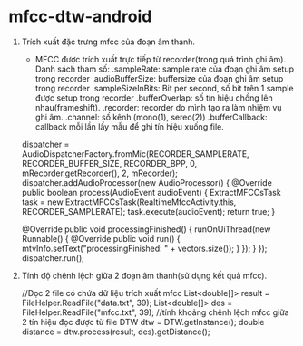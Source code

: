 # mfcc-dtw-android
1. Trích xuất đặc trưng mfcc của đoạn âm thanh.
    - MFCC được trích xuất trực tiếp từ recorder(trong quá trình ghi âm).
    Danh sách tham số:
    .sampleRate: sample rate của đoạn ghi âm setup trong recorder
    .audioBufferSize: buffersize của đoạn ghi âm setup trong recorder
    .sampleSizeInBits: Bit per second, số bít trên 1 sample được setup trong recorder
    .bufferOverlap: số tín hiệu chồng lên nhau(frameshift).
    .recorder: recorder do mình tạo ra làm nhiệm vụ ghi âm.
    .channel: số kênh (mono(1), sereo(2))
    .bufferCallback: callback mỗi lần lấy mẫu để ghi tín hiệu xuống file.
    

    dispatcher = AudioDispatcherFactory.fromMic(RECORDER_SAMPLERATE, RECORDER_BUFFER_SIZE, RECORDER_BPP,
            0, mRecorder.getRecorder(), 2, mRecorder);
    dispatcher.addAudioProcessor(new AudioProcessor() {
        @Override
        public boolean process(AudioEvent audioEvent) {
            ExtractMFCCsTask task = new ExtractMFCCsTask(RealtimeMfccActivity.this, RECORDER_SAMPLERATE);
            task.execute(audioEvent);
            return true;
        }

      @Override
      public void processingFinished() {
          runOnUiThread(new Runnable() {
              @Override
              public void run() {
                  mtvInfo.setText("processingFinished: " + vectors.size());
              }
          });
      }
    });
    dispatcher.run();

    
2. Tính độ chênh lệch giữa 2 đoạn âm thanh(sử dụng kết quả mfcc).
        
    //Đọc 2 file có chứa dữ liệu trích xuất mfcc
    List<double[]> result = FileHelper.ReadFile("data.txt", 39);
    List<double[]> des = FileHelper.ReadFile("mfcc.txt", 39);
    //tính khoảng chênh lệch mfcc giữa 2 tín hiệu đọc được từ file
    DTW dtw = DTW.getInstance();
    double distance = dtw.process(result, des).getDistance();
